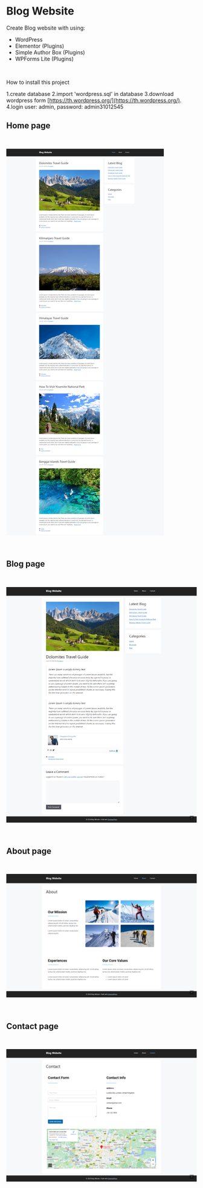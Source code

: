 # Blog Website

Create Blog website with using:

- WordPress
- Elementor (Plugins)
- Simple Author Box (Plugins)
- WPForms Lite (Plugins)

<br>

How to install this project

1.create database
2.import 'wordpress.sql' in database
3.download wordpress form [https://th.wordpress.org/](https://th.wordpress.org/).
4.login user: admin, password: admin31012545

## Home page
<br>

![alt text](img/home.png)

<br>

## Blog page
<br>

![alt text](img/blog.png)

<br>

## About page
<br>

![alt text](img/about.png)

<br>

## Contact page
<br>

![alt text](img/contact.png)

<br>

